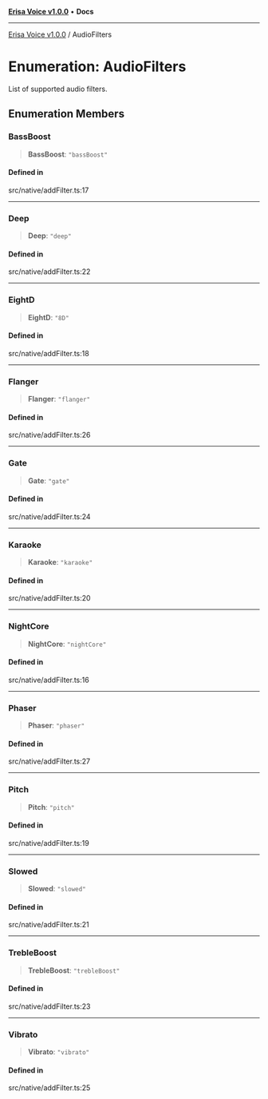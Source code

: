[**Erisa Voice v1.0.0**](../README.md) • **Docs**

***

[Erisa Voice v1.0.0](../globals.md) / AudioFilters

# Enumeration: AudioFilters

List of supported audio filters.

## Enumeration Members

### BassBoost

> **BassBoost**: `"bassBoost"`

#### Defined in

src/native/addFilter.ts:17

***

### Deep

> **Deep**: `"deep"`

#### Defined in

src/native/addFilter.ts:22

***

### EightD

> **EightD**: `"8D"`

#### Defined in

src/native/addFilter.ts:18

***

### Flanger

> **Flanger**: `"flanger"`

#### Defined in

src/native/addFilter.ts:26

***

### Gate

> **Gate**: `"gate"`

#### Defined in

src/native/addFilter.ts:24

***

### Karaoke

> **Karaoke**: `"karaoke"`

#### Defined in

src/native/addFilter.ts:20

***

### NightCore

> **NightCore**: `"nightCore"`

#### Defined in

src/native/addFilter.ts:16

***

### Phaser

> **Phaser**: `"phaser"`

#### Defined in

src/native/addFilter.ts:27

***

### Pitch

> **Pitch**: `"pitch"`

#### Defined in

src/native/addFilter.ts:19

***

### Slowed

> **Slowed**: `"slowed"`

#### Defined in

src/native/addFilter.ts:21

***

### TrebleBoost

> **TrebleBoost**: `"trebleBoost"`

#### Defined in

src/native/addFilter.ts:23

***

### Vibrato

> **Vibrato**: `"vibrato"`

#### Defined in

src/native/addFilter.ts:25
